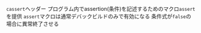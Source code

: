 `cassert`ヘッダー
プログラム内でassertion(条件)を記述するためのマクロ`assert`を提供
`assert`マクロは通常デバックビルドのみで有効になる
条件式が`false`の場合に異常終了させる